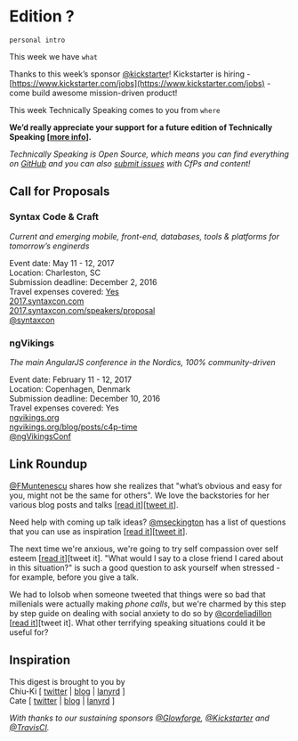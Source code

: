 # Edition ?

`personal intro`

This week we have `what`

Thanks to this week’s sponsor [@kickstarter](https://twitter.com/kickstarter)! Kickstarter is hiring - [https://www.kickstarter.com/jobs](https://www.kickstarter.com/jobs)  - come build awesome mission-driven product!

This week Technically Speaking comes to you from `where`

**We’d really appreciate your support for a future edition of Technically Speaking [[more info](http://www.techspeak.email/sponsorship/)].**  

*Technically Speaking is Open Source, which means you can find everything on [GitHub](https://github.com/catehstn/technically-speaking/) and you can also [submit issues](https://github.com/catehstn/technically-speaking/issues/new) with CfPs and content!*  

## Call for Proposals

### Syntax Code & Craft
*Current and emerging mobile, front-end, databases, tools & platforms for tomorrow’s enginerds*

Event date: May 11 - 12, 2017  
Location: Charleston, SC  
Submission deadline: December 2, 2016  
Travel expenses covered:   [Yes](https://twitter.com/syntaxcon/status/795336850349182976)  
[2017.syntaxcon.com](https://2017.syntaxcon.com/)  
[2017.syntaxcon.com/speakers/proposal](https://2017.syntaxcon.com/speakers/proposal/)  
[@syntaxcon](https://twitter.com/syntaxcon)


### ngVikings
*The main AngularJS conference in the Nordics, 100% community-driven*

Event date: February 11 - 12, 2017  
Location: Copenhagen, Denmark  
Submission deadline: December 10, 2016  
Travel expenses covered: Yes  
[ngvikings.org](https://ngvikings.org/)  
[ngvikings.org/blog/posts/c4p-time](https://ngvikings.org/blog/posts/c4p-time/)  
[@ngVikingsConf](https://twitter.com/ngVikingsConf)



## Link Roundup

[@FMuntenescu](https://twitter.com/FMuntenescu) shares how she realizes that "what’s obvious and easy for you, might not be the same for others". We love the backstories for her various blog posts and talks [[read it](https://medium.com/upday-devs/tech-talks-you-do-have-something-to-say-a1a0ae23fa0)][[tweet it](https://twitter.com/home?status=Tech%20Talks%E2%80%8A%20-%20%E2%80%8AYou%20Do%20Have%20Something%20To%20Say!%0Aby%20%40FMuntenescu%20https%3A//medium.com/upday-devs/tech-talks-you-do-have-something-to-say-a1a0ae23fa0%20via%20%40techspeakdigest)].

Need help with coming up talk ideas? [@mseckington](https://twitter.com/mseckington) has a list of questions that you can use as inspiration [[read it]( http://missgeeky.com/2016/11/21/how-to-brainstorm-talk-ideas)][[tweet it](https://twitter.com/home?status=How%20To%20Brainstorm%20Talk%20Ideas%20by%20%40mseckington%20http%3A//missgeeky.com/2016/11/21/how-to-brainstorm-talk-ideas%20via%20%40techspeakdigest)].

The next time we're anxious, we're going to try self compassion over self esteem [[read it](http://www.theatlantic.com/health/archive/2016/05/why-self-compassion-works-better-than-self-esteem/481473/)][tweet it]. "What would I say to a close friend I cared about in this situation?" is such a good question to ask yourself when stressed - for example, before you give a talk.

We had to lolsob when someone tweeted that things were so bad that millenials were actually making *phone calls*, but we're charmed by this step by step guide on dealing with social anxiety to do so by [@cordeliadillon](http://twitter.com/cordeliadillon) [[read it](http://echothroughthefog.cordeliadillon.com/post/153393286626/how-to-call-your-reps-when-you-have-social-anxiety)][tweet it]. What other terrifying speaking situations could it be useful for?

## Inspiration
 


This digest is brought to you by  
Chiu-Ki [ [twitter](https://twitter.com/chiuki) | [blog](http://blog.sqisland.com/) | [lanyrd](http://lanyrd.com/profile/chiuki/) ]  
Cate [ [twitter](https://twitter.com/catehstn) | [blog](http://www.catehuston.com/blog/) | [lanyrd](http://lanyrd.com/profile/catehstn/) ]

*With thanks to our sustaining sponsors [@Glowforge](http://twitter.com/glowforge), [@Kickstarter](http://twitter.com/kickstarter) and [@TravisCI](http://twitter.com/travisci).*
